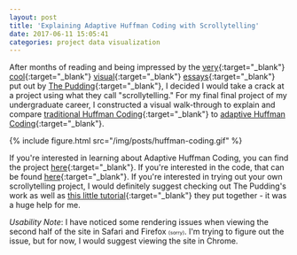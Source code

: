 ```yaml
---
layout: post
title: 'Explaining Adaptive Huffman Coding with Scrollytelling'
date: 2017-06-11 15:05:41
categories: project data visualization
---
```


After months of reading and being impressed by the [very](https://pudding.cool/2017/04/beer/){:target="_blank"} [cool](https://pudding.cool/2017/01/making-it-big/){:target="_blank"} [visual](https://pudding.cool/2017/02/vocabulary/){:target="_blank"} [essays](https://pudding.cool/2017/05/song-repetition/){:target="_blank"} put out by [The Pudding](https://pudding.cool/){:target="_blank"}, I decided I would take a crack at a project using what they call "scrollytelling." For my final final project of my undergraduate career, I constructed a visual walk-through to explain and compare [traditional Huffman Coding](https://en.wikipedia.org/wiki/Huffman_coding){:target="_blank"} to [adaptive Huffman Coding](https://en.wikipedia.org/wiki/Adaptive_Huffman_coding){:target="_blank"}.

{% include figure.html src="/img/posts/huffman-coding.gif" %}

If you're interested in learning about Adaptive Huffman Coding, you can find the project [here](http://ben-tanen.github.io/AdaptiveHuffmanCoding/){:target="_blank"}. If you're interested in the code, that can be found [here](https://github.com/ben-tanen/AdaptiveHuffmanCoding){:target="_blank"}. If you're interested in trying out your own scrollytelling project, I would definitely suggest checking out The Pudding's work as well as [this little tutorial](https://pudding.cool/process/how-to-implement-scrollytelling/){:target="_blank"} they put together - it was a huge help for me.

*Usability Note*: I have noticed some rendering issues when viewing the second half of the site in Safari and Firefox <span style="font-size: 9px">(sorry)</span>. I'm trying to figure out the issue, but for now, I would suggest viewing the site in Chrome.
